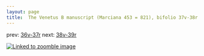 ```yaml
---
layout: page
title:  The Venetus B manuscript (Marciana 453 = 821), bifolio 37v-38r
---
```


prev: [36v-37r](../36v-37r/) next: [38v-39r](../38v-39r/)



[![Linked to zoomble image](http://www.homermultitext.org/iipsrv?IIIF=/project/homer/pyramidal/deepzoom/hmt/vbbifolio/v1/vb_37v_38r.tif/full/2000,/0/default.jpg)](http://www.homermultitext.org/ict2/?urn=urn:cite2:hmt:vbbifolio.v1:vb_37v_38r)


